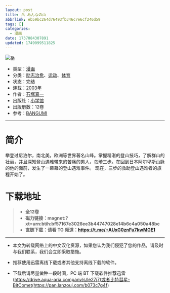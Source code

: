 ```yaml
---
layout: post
title: 岳 みんなの山
abbrlink: eb59bc264d76493fb346c7e6cf246d59
tags: []
categories:
  - 漫画
date: 1737084307891
updated: 1749099511825
---
```


![岳](https://ipfs.io/ipfs/QmQeveteraoKUBwq4PL8Bh8GQCRJo2Rrqo2bV34bL3P7Sp?filename=%E5%B2%B3.jpg)

- 类型：[漫画](/index.php/category/漫画)
- 分类：[励志治愈](/index.php/category/励志治愈)、[运动](/index.php/category/运动)、[体育](/index.php/category/体育)
- 状态：完结
- 连载：[2003年](/index.php/category/2003年)
- 作者：[石塚真一](/index.php/category/石塚真一)
- 出版社：[小学馆](/index.php/category/小学馆)
- 出版册数：12卷
- 参考：[BANGUMI](https://bangumi.tv/subject/67080)

***

# 简介

攀登过尼泊尔，南北美，欧洲等世界著名山峰。掌握精湛的登山技巧，了解群山的壮丽，并且深知登山遇难带来的苦痛的男人，岛琦三步。在回到日本阿尔卑斯山脉的他的面前，发生了一幕幕的登山遇难事件。 现在，三步的救助登山遇难者的旅程开始了。

# 下载地址

> - **全12卷**
> - **磁力链接：magnet:?xt=urn:btih:bf57167e3026ee3b44747028e14b6c4a050a48bc**
> - **直链下载：请看 TG 频道：<https://t.me/+AUxG0znFu7kwMGE1>**

***

- 本文为转载网络上的中文汉化资源，如果您认为我们侵犯了您的作品，请及时与我们联系，我们会立即采取措施。

- 推荐使用迅雷离线下载或者其他支持离线下载的软件。

- 下载后请尽量做种一段时间，PC 端 BT 下载软件推荐迅雷(<https://drive.aqua-aria.company/s/le27j7)或者比特彗星-BitComet(https://pan.lanzouj.com/b073c7g4f>)

